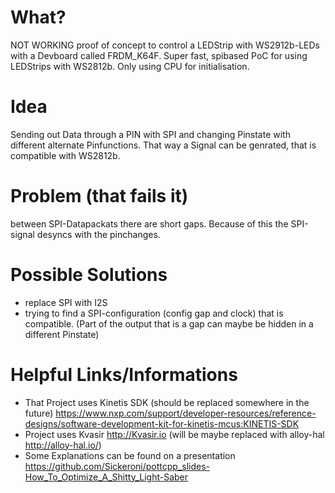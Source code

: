 #  What?
NOT WORKING proof of concept to control a LEDStrip with WS2912b-LEDs with a Devboard called FRDM_K64F. 
Super fast, spibased PoC for using LEDStrips with WS2812b. Only using CPU for initialisation.

# Idea
Sending out Data through a PIN with SPI and changing Pinstate with different alternate Pinfunctions. That way a Signal can be genrated, that is compatible with WS2812b. 

# Problem (that fails it)
between SPI-Datapackats there are short gaps.  Because of this the SPI-signal desyncs with the pinchanges.  

# Possible Solutions
* replace SPI with I2S
* trying to find a SPI-configuration (config gap and clock) that is compatible. (Part of the output that is a gap can maybe be hidden in a different Pinstate) 

# Helpful Links/Informations
* That Project uses Kinetis SDK (should be replaced somewhere in the future) https://www.nxp.com/support/developer-resources/reference-designs/software-development-kit-for-kinetis-mcus:KINETIS-SDK
* Project uses Kvasir http://Kvasir.io (will be maybe replaced with alloy-hal http://alloy-hal.io/)
* Some Explanations can be found on a presentation https://github.com/Sickeroni/pottcpp_slides-How_To_Optimize_A_Shitty_Light-Saber 
